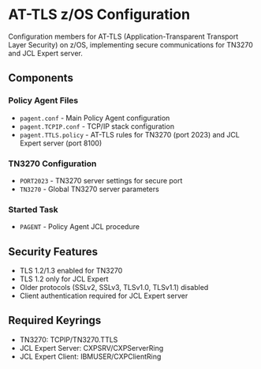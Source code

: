 # AT-TLS z/OS Configuration

Configuration members for AT-TLS (Application-Transparent Transport Layer Security) on z/OS, implementing secure communications for TN3270 and JCL Expert server.

## Components

### Policy Agent Files
- `pagent.conf` - Main Policy Agent configuration
- `pagent.TCPIP.conf` - TCP/IP stack configuration
- `pagent.TTLS.policy` - AT-TLS rules for TN3270 (port 2023) and JCL Expert server (port 8100)

### TN3270 Configuration
- `PORT2023` - TN3270 server settings for secure port
- `TN3270` - Global TN3270 server parameters

### Started Task
- `PAGENT` - Policy Agent JCL procedure

## Security Features
- TLS 1.2/1.3 enabled for TN3270
- TLS 1.2 only for JCL Expert
- Older protocols (SSLv2, SSLv3, TLSv1.0, TLSv1.1) disabled
- Client authentication required for JCL Expert server

## Required Keyrings
- TN3270: TCPIP/TN3270.TTLS
- JCL Expert Server: CXPSRV/CXPServerRing
- JCL Expert Client: IBMUSER/CXPClientRing

